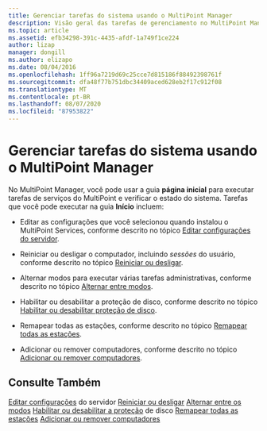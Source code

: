 ```yaml
---
title: Gerenciar tarefas do sistema usando o MultiPoint Manager
description: Visão geral das tarefas de gerenciamento no MultiPoint Manager
ms.topic: article
ms.assetid: efb34298-391c-4435-afdf-1a749f1ce224
author: lizap
manager: dongill
ms.author: elizapo
ms.date: 08/04/2016
ms.openlocfilehash: 1ff96a7219d69c25cce7d815186f88492398761f
ms.sourcegitcommit: dfa48f77b751dbc34409aced628eb2f17c912f08
ms.translationtype: MT
ms.contentlocale: pt-BR
ms.lasthandoff: 08/07/2020
ms.locfileid: "87953822"
---
```

# <a name="manage-system-tasks-using-multipoint-manager"></a>Gerenciar tarefas do sistema usando o MultiPoint Manager
No MultiPoint Manager, você pode usar a guia **página inicial** para executar tarefas de serviços do MultiPoint e verificar o estado do sistema. Tarefas que você pode executar na guia **Início** incluem:

-   Editar as configurações que você selecionou quando instalou o MultiPoint Services, conforme descrito no tópico [Editar configurações do servidor](Edit-Server-Settings.md).

-   Reiniciar ou desligar o computador, incluindo *sessões* do usuário, conforme descrito no tópico [Reiniciar ou desligar](Restart-or-Shut-Down.md).

-   Alternar modos para executar várias tarefas administrativas, conforme descrito no tópico [Alternar entre modos](Switch-Between-Modes.md).

-   Habilitar ou desabilitar a proteção de disco, conforme descrito no tópico [Habilitar ou desabilitar proteção de disco](Enable-or-Disable-Disk-Protection.md).

-   Remapear todas as estações, conforme descrito no tópico [Remapear todas as estações](Remap-All-Stations.md).

-   Adicionar ou remover computadores, conforme descrito no tópico [Adicionar ou remover computadores](Add-or-Remove-Computers.md).

## <a name="see-also"></a>Consulte Também
[Editar configurações](Edit-Server-Settings.md) 
 do servidor [Reiniciar ou desligar](Restart-or-Shut-Down.md) 
 [Alternar entre os modos](Switch-Between-Modes.md) 
 [Habilitar ou desabilitar a proteção](Enable-or-Disable-Disk-Protection.md) 
 de disco [Remapear todas as estações](Remap-All-Stations.md) 
 [Adicionar ou remover computadores](Add-or-Remove-Computers.md)